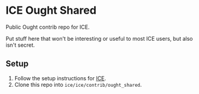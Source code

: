# ICE Ought Shared
Public Ought contrib repo for ICE.

Put stuff here that won't be interesting or useful to most ICE users, but also isn't secret.

## Setup

1. Follow the setup instructions for [ICE](https://github.com/oughtinc/ice).
2. Clone this repo into `ice/ice/contrib/ought_shared`.
